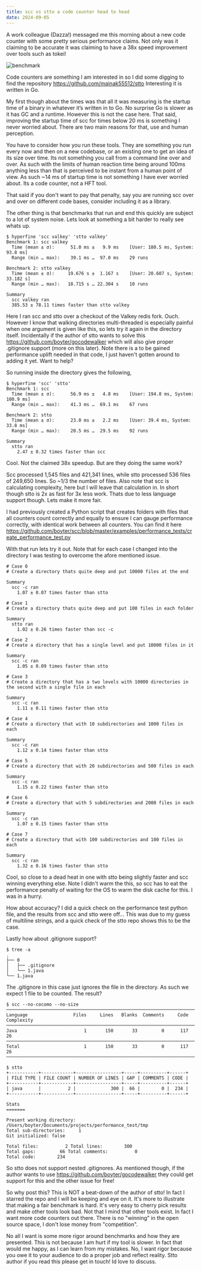 ```yaml
---
title: scc vs stto a code counter head to head
date: 2024-09-05
---
```


A work colleague (Dazza!) messaged me this morning about a new code counter with some pretty serious performance claims. Not only was it claiming to be accurate it was claiming to have a 38x speed improvement over tools such as tokei!

<!-- ![claim](/static/scc-stto/IMG_2667.png) -->
![benchmark](/static/scc-stto/IMG_2669.png)

Code counters are something I am interested in so I did some digging to find the repository <https://github.com/mainak55512/stto> Interesting it is written in Go.

My first though about the times was that all it was measuring is the startup time of a binary in whatever it’s written in to Go. No surprise Go is slower as it has GC and a runtime. However this is not the case here. That said, improving the startup time of scc for times below 20 ms is something I never worried about. There are two main reasons for that, use and human perception.

You have to consider how you run these tools. They are something you run every now and then on a new codebase, or an existing one to get an idea of its size over time. Its not something you call from a command line over and over. As such with the limits of human reaction time being around 100ms anything less than that is perceived to be instant from a human point of view. As such ~14 ms of startup time is not something I have ever worried about. Its a code counter, not a HFT tool.

That said if you don't want to pay that penalty, say you are running scc over and over on different code bases, consider including it as a library.

The other thing is that benchmarks that run and end this quickly are subject to a lot of system noise. Lets look at something a bit harder to really see whats up.

```
$ hyperfine 'scc valkey' 'stto valkey'
Benchmark 1: scc valkey
  Time (mean ± σ):      51.0 ms ±   9.9 ms    [User: 180.5 ms, System: 93.8 ms]
  Range (min … max):    39.1 ms …  97.0 ms    29 runs

Benchmark 2: stto valkey
  Time (mean ± σ):     19.676 s ±  1.167 s    [User: 20.607 s, System: 33.182 s]
  Range (min … max):   18.715 s … 22.304 s    10 runs

Summary
  scc valkey ran
  385.53 ± 78.11 times faster than stto valkey

```

Here I ran scc and stto over a checkout of the Valkey redis fork. Ouch. However I know that walking directories multi-threaded is especially painful when one argument is given like this, so lets try it again in the directory itself. Incidentally if the author of stto wants to solve this <https://github.com/boyter/gocodewalker> which will also give proper .gitignore support (more on this later). Note there is a to be gained performance uplift needed in that code, I just haven't gotten around to adding it yet. Want to help?

So running inside the directory gives the following,

```
$ hyperfine 'scc' 'stto'
Benchmark 1: scc
  Time (mean ± σ):      56.9 ms ±   4.8 ms    [User: 194.8 ms, System: 100.9 ms]
  Range (min … max):    41.3 ms …  69.1 ms    67 runs

Benchmark 2: stto
  Time (mean ± σ):      23.0 ms ±   2.2 ms    [User: 39.4 ms, System: 33.8 ms]
  Range (min … max):    20.5 ms …  29.5 ms    92 runs

Summary
  stto ran
    2.47 ± 0.32 times faster than scc

```

Cool. Not the claimed 38x speedup. But are they doing the same work?

Scc processed 1,545 files and 421,341 lines, while stto processed 536 files of 249,650 lines. So ~1/3 the number of files. Also note that scc is calculating complexity, here but I will leave that calculation in. In short though stto is 2x as fast for 3x less work. Thats due to less language support though. Lets make it more fair.

I had previously created a Python script that creates folders with files that all counters count correctly and equally to ensure I can gauge performance correctly, with identical work between all counters. You can find it here <https://github.com/boyter/scc/blob/master/examples/performance_tests/create_performance_test.py>

With that run lets try it out. Note that for each case I changed into the directory I was testing to overcome the afore mentioned issue.

```
# Case 0
# Create a directory thats quite deep and put 10000 files at the end

Summary
  scc -c ran
    1.07 ± 0.07 times faster than stto

# Case 1
# Create a directory thats quite deep and put 100 files in each folder

Summary
  stto ran
    1.02 ± 0.26 times faster than scc -c

# Case 2
# Create a directory that has a single level and put 10000 files in it

Summary
  scc -c ran
    1.05 ± 0.09 times faster than stto

# Case 3
# Create a directory that has a two levels with 10000 directories in the second with a single file in each

Summary
  scc -c ran
    1.11 ± 0.11 times faster than stto

# Case 4
# Create a directory that with 10 subdirectories and 1000 files in each

Summary
  scc -c ran
    1.12 ± 0.14 times faster than stto

# Case 5
# Create a directory that with 20 subdirectories and 500 files in each

Summary
  scc -c ran
    1.15 ± 0.22 times faster than stto

# Case 6
# Create a directory that with 5 subdirectories and 2000 files in each

Summary
  scc -c ran
    1.07 ± 0.15 times faster than stto

# Case 7
# Create a directory that with 100 subdirectories and 100 files in each

Summary
  scc -c ran
    1.32 ± 0.16 times faster than stto

```

Cool, so close to a dead heat in one with stto being slightly faster and scc winning everything else. Note I didn't warm the this, so scc has to eat the performance penalty of waiting for the OS to warm the disk cache for this. I was in a hurry.

How about accuracy? I did a quick check on the performance test python file, and the results from scc and stto were off... This was due to my guess of multiline strings, and a quick check of the stto repo shows this to be the case.

Lastly how about .gitignore support?

```
$ tree -a
.
├── 0
│   ├── .gitignore
│   └── 1.java
└── 1.java
```

The .gitignore in this case just ignores the file in the directory. As such we expect 1 file to be counted. The result?

```
$ scc --no-cocomo --no-size
───────────────────────────────────────────────────────────────────────────────
Language                 Files     Lines   Blanks  Comments     Code Complexity
───────────────────────────────────────────────────────────────────────────────
Java                         1       150       33         0      117         26
───────────────────────────────────────────────────────────────────────────────
Total                        1       150       33         0      117         26
───────────────────────────────────────────────────────────────────────────────

$ stto
+-----------+------------+-----------------+-----+----------+------+
| FILE TYPE | FILE COUNT | NUMBER OF LINES | GAP | COMMENTS | CODE |
+-----------+------------+-----------------+-----+----------+------+
| java      |          2 |             300 |  66 |        0 |  234 |
+-----------+------------+-----------------+-----+----------+------+

Stats
=======

Present working directory:  /Users/boyter/Documents/projects/performance_test/tmp
Total sub-directories:     1
Git initialized: false

Total files:          2 Total lines:        300
Total gaps:         66 Total comments:          0
Total code:        234

```

So stto does not support nested .gitignores. As mentioned though, if the author wants to use <https://github.com/boyter/gocodewalker> they could get support for this and the other issue for free!

So why post this? This is NOT a beat-down of the author of stto! In fact I starred the repo and I will be keeping and eye on it. It's more to illustrate that making a fair benchmark is hard. It's very easy to cherry pick results and make other tools look bad. Not that I mind that other tools exist. In fact I want more code counters out there. There is no "winning" in the open source space, I don't lose money from "competition".

No all I want is some more rigor around benchmarks and how they are presented. This is not because I am hurt if my tool is slower. In fact that would me happy, as I can learn from my mistakes. No, I want rigor because you owe it to your audience to do a proper job and reflect reality. Stto author if you read this please get in touch! Id love to discuss.
